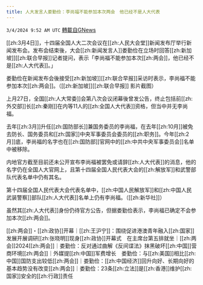 ```yaml
---
title: 人大发言人娄勤俭：李尚福不能参加本次两会　他已经不是人大代表
---
```

`3/4/2024 9:52 AM UTC` [轉載自GNews](https://gnews.org/articles/2363285)

[[zh:3月4日]]，十四届全国人大二次会议在[[zh:人民大会堂]]新闻发布厅举行新闻发布会。发布会结束後，大会[[zh:新闻发言人]]娄勤俭在立场时回答[[zh:新加坡]][[zh:联合早报]]记者提问，表示「李尚福不能参加本次[[zh:两会]]，他已经不是[[zh:人大代表]]。」

娄勤俭在新闻发布会後接受[[zh:新加坡]][[zh:联合早报]]采访时表示，李尚福不能参加本次[[zh:两会]]。（[[zh:新加坡]][[zh:联合早报]] 影片截图）

上月27日，全国[[zh:人大常委]]会第八次会议闭幕後曾发公告，终止包括前[[zh:外交部]]长[[zh:秦刚]]在内等11人的[[zh:全国人大代表]]资格，但当中并无李尚福。

去年[[zh:3月]]升任[[zh:国防部长]]兼国务委员的李尚福，在去年[[zh:10月]]被免去防长、国务委员和[[zh:国家]]中央军事委员会委员的[[zh:职务]]。今年[[zh:2月]]底，李尚福的名字也在[[zh:国防部]]官网中的[[zh:中共中央军事委员会]]名单中被移除。

内地官方截至目前还未公开宣布李尚福被罢免或请辞[[zh:人大代表]]的消息，他的名字仍在全国人大官网上，且第十四届全国人民代表大会的[[zh:解放军]]和武警部队代表名单中仍有其名。

第十四届全国人民代表大会代表名单中，[[zh:中国人民解放军]]和[[zh:中国人民武装警察]]部队[[zh:人大代表]]名单上仍有李尚福。（[[zh:新华社]]）

虽然其[[zh:人大代表]]身份仍待官方公告，但据娄勤俭表示，李尚福已确定不会参加本次[[zh:两会]]。

[[zh:两会]]・[[zh:政协]]开幕｜[[zh:王沪宁]]：围绕促进港澳青年融入[[zh:国家]]发展开展调研[[zh:张晓明]]现身[[zh:政协]]开幕式　在主席台第五排就坐｜[[zh:两会]]2024[[zh:两会]]｜娄勤俭：反对通过曲解《反间谍法》抹黑破坏[[zh:中国]]营商环境[[zh:两会]]｜外媒提[[zh:中国]]军费增长　娄勤俭：与[[zh:美国]]相比[[zh:中国]]国防支出较低[[zh:两会]]｜娄勤俭：[[zh:中国经济]]回升向好、长期向好的基本趋势没有改变[[zh:两会]]｜娄勤俭：23条[[zh:立法]]是[[zh:香港]]维护[[zh:国家]]安全的[[zh:行政]]责任
